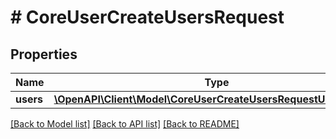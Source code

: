# # CoreUserCreateUsersRequest

## Properties

Name | Type | Description | Notes
------------ | ------------- | ------------- | -------------
**users** | [**\OpenAPI\Client\Model\CoreUserCreateUsersRequestUsersInner[]**](CoreUserCreateUsersRequestUsersInner.md) |  |

[[Back to Model list]](../../README.md#models) [[Back to API list]](../../README.md#endpoints) [[Back to README]](../../README.md)
